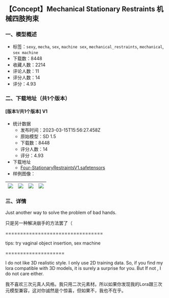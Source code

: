 ## 【Concept】Mechanical Stationary Restraints 机械四肢拘束
### 一、模型概述

- 标签：`sexy`, `mecha`, `sex`, `machine sex`, `mechanical_restraints`, `mechanical`, `sex machine`
- 下载数：8448
- 收藏人数：2214
- 评论人数：11
- 评分人数：14
- 评分：4.93

### 二、下载地址（共1个版本）

#### [版本1/共1个版本] V1

- 统计数据
  - 发布时间：2023-03-15T15:56:27.458Z
  - 原始模型：SD 1.5
  - 下载数：8448
  - 评分人数：14
  - 评分：4.93
- 下载地址
  - [Four-StationaryRestraintsV1.safetensors](https://civitai.com/api/download/models/21456)
- 样例图像：

| <img src="https://image.civitai.com/xG1nkqKTMzGDvpLrqFT7WA/bb688114-a8b4-4c41-b598-3b5427966d00/width=450/227939.jpeg" /> | <img src="https://image.civitai.com/xG1nkqKTMzGDvpLrqFT7WA/89b32327-77dc-491b-3c6e-7e246a3ea600/width=450/227945.jpeg" /> | <img src="https://image.civitai.com/xG1nkqKTMzGDvpLrqFT7WA/de4faa62-8ed6-49bf-a08a-19ba541cf900/width=450/227944.jpeg" /> | <img src="https://image.civitai.com/xG1nkqKTMzGDvpLrqFT7WA/3205b8cf-b0ac-4cf0-c648-f72c36127f00/width=450/227943.jpeg" /> |
| ---- | ---- | ---- | ---- |


### 三、详情
<p>Just another way to solve the problem of bad hands.</p><p>只是另一种解决崩手的方法罢了（</p><p>=================================</p><p>tips: try vaginal object insertion, sex machine</p><p>====================</p><p>I do not like 3D realistic style. I only use 2D training data. So, if you find my lora compatible with 3D models, it is surely a surprise for you. But If not , I do not care either.</p><p>我不喜欢三次元真人风格。我只用二次元素材。所以如果你发现我的Lora跟三次元模型兼容，这对你诚然是个惊喜，但如果不，我也不在乎。</p>